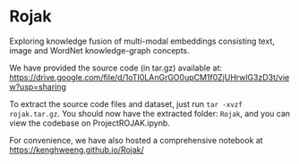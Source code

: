 # Rojak
Exploring knowledge fusion of multi-modal embeddings consisting text, image and WordNet knowledge-graph concepts.

We have provided the source code (in tar.gz) available at: https://drive.google.com/file/d/1oTI0LAnGrGO0upCM1f0ZjUHrwlG3zD3t/view?usp=sharing <br>

To extract the source code files and dataset, just run `tar -xvzf rojak.tar.gz`. You should now have the extracted folder: `Rojak`, and you can view the codebase on ProjectROJAK.ipynb. <br>

For convenience, we have also hosted a comprehensive notebook at https://kenghweeng.github.io/Rojak/
